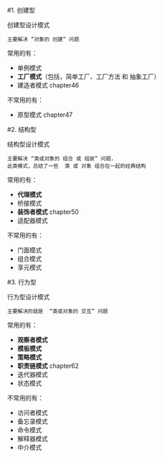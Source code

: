 #1. 创建型

创建型设计模式

    主要解决 “对象的 创建” 问题

常用的有：
- 单例模式
- **工厂模式**（包括，简单工厂、工厂方法 和 抽象工厂）
- 建造者模式
chapter46

不常用的有：
- 原型模式
chapter47


#2. 结构型

结构型设计模式

    主要解决 “类或对象的 组合 或 组装” 问题，
    此类模式，总结了一些  类 或 对象 组合在一起的经典结构

常用的有：
- **代理模式**
- 桥接模式
- **装饰者模式** 
chapter50
- 适配器模式

不常用的有：
- 门面模式
- 组合模式
- 享元模式


#3. 行为型

行为型设计模式

    主要解决的就是  “类或对象的 交互” 问题

常用的有：
- **观察者模式**
- **模板模式**
- **策略模式**
- **职责链模式**  chapter62
- 迭代器模式
- 状态模式

不常用的有：
- 访问者模式
- 备忘录模式
- 命令模式
- 解释器模式
- 中介模式